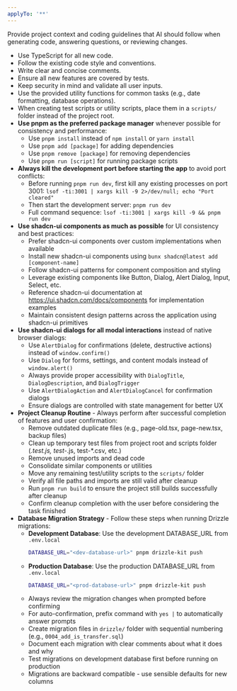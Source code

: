 ```yaml
---
applyTo: '**'
---
```

Provide project context and coding guidelines that AI should follow when generating code, answering questions, or reviewing changes.

- Use TypeScript for all new code.
- Follow the existing code style and conventions.
- Write clear and concise comments.
- Ensure all new features are covered by tests.
- Keep security in mind and validate all user inputs.
- Use the provided utility functions for common tasks (e.g., date formatting, database operations).
- When creating test scripts or utility scripts, place them in a `scripts/` folder instead of the project root.
- **Use pnpm as the preferred package manager** whenever possible for consistency and performance:
  - Use `pnpm install` instead of `npm install` or `yarn install`
  - Use `pnpm add [package]` for adding dependencies
  - Use `pnpm remove [package]` for removing dependencies
  - Use `pnpm run [script]` for running package scripts
- **Always kill the development port before starting the app** to avoid port conflicts:
  - Before running `pnpm run dev`, first kill any existing processes on port 3001: 
  `lsof -ti:3001 | xargs kill -9 2>/dev/null; echo "Port cleared"`
  - Then start the development server: `pnpm run dev`
  - Full command sequence: `lsof -ti:3001 | xargs kill -9 && pnpm run dev`
- **Use shadcn-ui components as much as possible** for UI consistency and best practices:
  - Prefer shadcn-ui components over custom implementations when available
  - Install new shadcn-ui components using `bunx shadcn@latest add [component-name]`
  - Follow shadcn-ui patterns for component composition and styling
  - Leverage existing components like Button, Dialog, Alert Dialog, Input, Select, etc.
  - Reference shadcn-ui documentation at https://ui.shadcn.com/docs/components for implementation examples
  - Maintain consistent design patterns across the application using shadcn-ui primitives
- **Use shadcn-ui dialogs for all modal interactions** instead of native browser dialogs:
  - Use `AlertDialog` for confirmations (delete, destructive actions) instead of `window.confirm()`
  - Use `Dialog` for forms, settings, and content modals instead of `window.alert()`
  - Always provide proper accessibility with `DialogTitle`, `DialogDescription`, and `DialogTrigger`
  - Use `AlertDialogAction` and `AlertDialogCancel` for confirmation dialogs
  - Ensure dialogs are controlled with state management for better UX
- **Project Cleanup Routine** - Always perform after successful completion of features and user confirmation:
  - Remove outdated duplicate files (e.g., page-old.tsx, page-new.tsx, backup files)
  - Clean up temporary test files from project root and scripts folder (*.test.js, test-*.js, test-*.csv, etc.)
  - Remove unused imports and dead code
  - Consolidate similar components or utilities
  - Move any remaining test/utility scripts to the `scripts/` folder
  - Verify all file paths and imports are still valid after cleanup
  - Run `pnpm run build` to ensure the project still builds successfully after cleanup
  - Confirm cleanup completion with the user before considering the task finished
- **Database Migration Strategy** - Follow these steps when running Drizzle migrations:
  - **Development Database**: Use the development DATABASE_URL from `.env.local`
    ```bash
    DATABASE_URL="<dev-database-url>" pnpm drizzle-kit push
    ```
  - **Production Database**: Use the production DATABASE_URL from `.env.local`
    ```bash
    DATABASE_URL="<prod-database-url>" pnpm drizzle-kit push
    ```
  - Always review the migration changes when prompted before confirming
  - For auto-confirmation, prefix command with `yes |` to automatically answer prompts
  - Create migration files in `drizzle/` folder with sequential numbering (e.g., `0004_add_is_transfer.sql`)
  - Document each migration with clear comments about what it does and why
  - Test migrations on development database first before running on production
  - Migrations are backward compatible - use sensible defaults for new columns